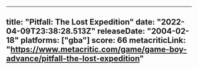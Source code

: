 
---
title: "Pitfall: The Lost Expedition"
date: "2022-04-09T23:38:28.513Z"
releaseDate: "2004-02-18"
platforms: ["gba"]
score: 66
metacriticLink: "https://www.metacritic.com/game/game-boy-advance/pitfall-the-lost-expedition"
---
